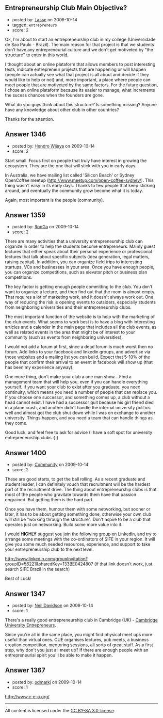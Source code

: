 ## Entrepreneurship Club Main Objective?

- posted by: [Lasse](https://stackexchange.com/users/-1/779-lasse) on 2009-10-14
- tagged: `entrepreneurs`
- score: 2

Ok, I'm about to start an entrepreneurship club in my college (Universidade de Sao Paulo - Brazil). The main reason for that project is that we students don't have any entrepreneurial culture and we don't get motiveted by "the structure" to  enter in this world. 

I thought about an online plataform that allows members to post interesting texts, indicate entrepreneur projects that are happening or will happen (people can actually see what that project is all about and decide if they would like to help or not) and, more important, a place where people can meet people that are motiveted by the same factors. For the future question, I chose an online plataform because its easier to manage, what increments the sucess chances when the founders are gone.

What do you guys think about this structure? Is something missing? Anyone have any knowledge about other club in other countries?

Thanks for the attention.


## Answer 1346

- posted by: [Hendro Wijaya](https://stackexchange.com/users/-1/115-hendro-wijaya) on 2009-10-14
- score: 2

Start small. Focus first on people that truly have interest in growing the ecosystem. They are the one that will stick with you in early days.

In Australia, we have mailing list called 'Silicon Beach' or Sydney OpenCoffee meetup (http://www.meetup.com/open-coffee-sydney/). This thing wasn't easy in its early days. Thanks to few people that keep sticking around, and eventually the community grow become what it is today.

Again, most important is the people (community).


## Answer 1359

- posted by: [RonGa](https://stackexchange.com/users/-1/218-ronga) on 2009-10-14
- score: 2

There are many activities that a university entrepreneurship club can organize in order to help the students become entrepreneurs.  Mainly guest lectures that either speak about their personal experience or professional lectures that talk about specific subjects (idea generation, legal matters, raising capital).  In addition, you can organize field trips to interesting startups, VCs and businesses in your area.  Once you have enough people, you can organize competitions, such as elevator pitch or business plan competitions.

The key factor is getting enough people committing to the club.  You don't want to organize a lecture, and then find out that the room is almost empty.  That requires a lot of marketing work, and it doesn't always work out.  One way of reducing the risk is opening events to outsiders, especially students from neighboring universities and their entrepreneurship clubs.

The most important function of the website is to help with the marketing of the club events.  What seems to work best is to have a blog with interesting articles and a calender in the main page that includes all the club events, as well as related events in the area that might be of interest to your community (such as events from neighboring universities).

I would not add a forum at first, since a dead forum is much worst then no forum.  Add links to your facebook and linkedin groups, and advertise via those websites and a mailing list you can build.  Expect that 5-10% of the people that confirm their arrival to an event in facebook will show up (that has been my experience anyway).

One more thing, don't make your club a one man show...  Find a management team that will help you, even if you can handle everything yourself.  If you want your club to exist after you graduate, you need continuity, which means you need a number of people that can replace you.  If you choose one successor, and something comes up, a club without a head cannot exist.  I have had a successor quit because his girl friend died in a plane crash, and another didn't handle the internal university politics well and almost got the club shut down while I was on exchange to another university.  Things happen, and you need a team that can handle things as they come.

Good luck, and feel free to ask for advice (I have a soft spot for university entrepreneurship clubs :) )


## Answer 1400

- posted by: [Community](https://stackexchange.com/users/-1/-1-community) on 2009-10-14
- score: 2

These are good starts, to get the ball rolling. As a recent graduate and student leader, I can definitely vouch that recruitment will be the hardest part of the recruitment drive. The thing about entrepreneurship clubs is that most of the people who gravitate towards them have that passion engrained. But getting them is the hard part.

Once you have them, humour them with some networking, but sooner or later, it has to be about getting something done, otherwise your own club will still be "working through the structure". Don't aspire to be a club that operates just on networking. Build some more value into it.

I would **HIGHLY** suggest you join the following group on LinkedIn, and try to arrange some meetings with the co-ordinators of SIFE in your region. It will give you some much needed resources, experience, and support to take your entrepreneurship club to the next level. 

http://www.linkedin.com/groupInvitation?groupID=56221&sharedKey=133BE0424807
(if that link doesn't work, just search SIFE Brazil in the search)

Best of Luck!


## Answer 1347

- posted by: [Neil Davidson](https://stackexchange.com/users/-1/210-neil-davidson) on 2009-10-14
- score: 1

There's a really good entrepreneurship club in Cambridge (UK) - <a href="http://www.cue.org.uk/">Cambridge University Entrepreneurs</a>.

Since you're all in the same place, you might find physical meet ups more useful than virtual ones. CUE organises lectures, pub meets, a business creation competition, mentoring sessions, all sorts of great stuff. As a first step, why don't you just all meet up? If there are enough people with an entrepreneurial spirit you'll be able to make it happen.




## Answer 1367

- posted by: [odmarkj](https://stackexchange.com/users/-1/484-odmarkj) on 2009-10-14
- score: 1

http://www.c-e-o.org/



---

All content is licensed under the [CC BY-SA 3.0 license](https://creativecommons.org/licenses/by-sa/3.0/).

